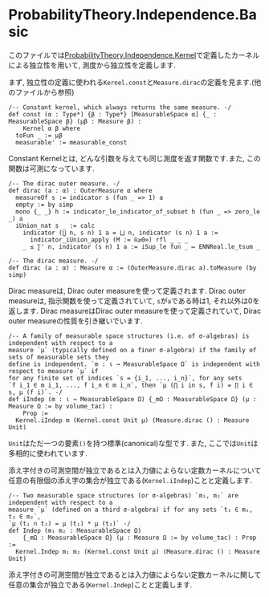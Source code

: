 ProbabilityTheory.Independence.Basic
=========================================

このファイルでは[ProbabilityTheory.Independence.Kernel](Kernel.md)で定義したカーネルによる独立性を用いて, 測度から独立性を定義します.

まず, 独立性の定義に使われる`Kernel.const`と`Measure.dirac`の定義を見ます.(他のファイルから参照)
``` lean4
/-- Constant kernel, which always returns the same measure. -/
def const (α : Type*) {β : Type*} [MeasurableSpace α] {_ : MeasurableSpace β} (μβ : Measure β) :
    Kernel α β where
  toFun _ := μβ
  measurable' := measurable_const
```
Constant Kernelとは, どんな引数を与えても同じ測度を返す関数です.また, この関数は可測になっています.

``` lean4
/-- The dirac outer measure. -/
def dirac (a : α) : OuterMeasure α where
  measureOf s := indicator s (fun _ => 1) a
  empty := by simp
  mono {_ _} h := indicator_le_indicator_of_subset h (fun _ => zero_le _) a
  iUnion_nat s _ := calc
    indicator (⋃ n, s n) 1 a = ⨆ n, indicator (s n) 1 a :=
      indicator_iUnion_apply (M := ℝ≥0∞) rfl _ _ _
    _ ≤ ∑' n, indicator (s n) 1 a := iSup_le fun _ ↦ ENNReal.le_tsum _

/-- The dirac measure. -/
def dirac (a : α) : Measure α := (OuterMeasure.dirac a).toMeasure (by simp)
```
Dirac measureは, Dirac outer measureを使って定義されます. Dirac outer measureは, 指示関数を使って定義されていて, `s`が`a`である時は1, それ以外は0を返します. Dirac measureはDirac outer measureを使って定義されていて, Dirac outer measureの性質を引き継いでいます.

``` lean4
/-- A family of measurable space structures (i.e. of σ-algebras) is independent with respect to a
measure `μ` (typically defined on a finer σ-algebra) if the family of sets of measurable sets they
define is independent. `m : ι → MeasurableSpace Ω` is independent with respect to measure `μ` if
for any finite set of indices `s = {i_1, ..., i_n}`, for any sets
`f i_1 ∈ m i_1, ..., f i_n ∈ m i_n`, then `μ (⋂ i in s, f i) = ∏ i ∈ s, μ (f i)`. -/
def iIndep (m : ι → MeasurableSpace Ω) {_mΩ : MeasurableSpace Ω} (μ : Measure Ω := by volume_tac) :
    Prop :=
  Kernel.iIndep m (Kernel.const Unit μ) (Measure.dirac () : Measure Unit)
```

`Unit`はただ一つの要素`()`を持つ標準(canonical)な型です. また, ここでは`Unit`は多相的に使われています.

添え字付きの可測空間が独立であるとは入力値によらない定数カーネルについて任意の有限個の添え字の集合が独立である(`Kernel.iIndep`)ことと定義します.

``` lean4
/-- Two measurable space structures (or σ-algebras) `m₁, m₂` are independent with respect to a
measure `μ` (defined on a third σ-algebra) if for any sets `t₁ ∈ m₁, t₂ ∈ m₂`,
`μ (t₁ ∩ t₂) = μ (t₁) * μ (t₂)` -/
def Indep (m₁ m₂ : MeasurableSpace Ω)
    {_mΩ : MeasurableSpace Ω} (μ : Measure Ω := by volume_tac) : Prop :=
  Kernel.Indep m₁ m₂ (Kernel.const Unit μ) (Measure.dirac () : Measure Unit)
```

添え字付きの可測空間が独立であるとは入力値によらない定数カーネルに関して任意の集合が独立である(`Kernel.Indep`)ことと定義します.